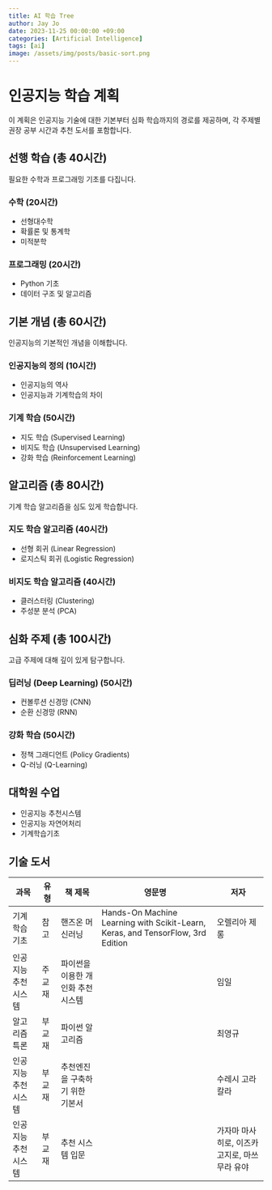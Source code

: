 ```yaml
---
title: AI 학습 Tree
author: Jay Jo
date: 2023-11-25 00:00:00 +09:00
categories: [Artificial Intelligence]
tags: [ai]
image: /assets/img/posts/basic-sort.png
---
```


# 인공지능 학습 계획

이 계획은 인공지능 기술에 대한 기본부터 심화 학습까지의 경로를 제공하며, 각 주제별 권장 공부 시간과 추천 도서를 포함합니다.

## 선행 학습 (총 40시간)
필요한 수학과 프로그래밍 기초를 다집니다.

### 수학 (20시간)
- 선형대수학
- 확률론 및 통계학
- 미적분학

### 프로그래밍 (20시간)
- Python 기초
- 데이터 구조 및 알고리즘

## 기본 개념 (총 60시간)
인공지능의 기본적인 개념을 이해합니다.

### 인공지능의 정의 (10시간)
- 인공지능의 역사
- 인공지능과 기계학습의 차이

### 기계 학습 (50시간)
- 지도 학습 (Supervised Learning)
- 비지도 학습 (Unsupervised Learning)
- 강화 학습 (Reinforcement Learning)

## 알고리즘 (총 80시간)
기계 학습 알고리즘을 심도 있게 학습합니다.

### 지도 학습 알고리즘 (40시간)
- 선형 회귀 (Linear Regression)
- 로지스틱 회귀 (Logistic Regression)

### 비지도 학습 알고리즘 (40시간)
- 클러스터링 (Clustering)
- 주성분 분석 (PCA)

## 심화 주제 (총 100시간)
고급 주제에 대해 깊이 있게 탐구합니다.

### 딥러닝 (Deep Learning) (50시간)
- 컨볼루션 신경망 (CNN)
- 순환 신경망 (RNN)

### 강화 학습 (50시간)
- 정책 그래디언트 (Policy Gradients)
- Q-러닝 (Q-Learning)

## 대학원 수업
- 인공지능 추천시스템
- 인공지능 자연어처리
- 기계학습기초

## 기술 도서 

| 과목                  | 유형     | 책 제목                                                         | 영문명                                                                                        | 저자                        |
|-----------------------|----------|-----------------------------------------------------------------|-----------------------------------------------------------------------------------------------|-----------------------------|
| 기계학습기초          | 참고     | 핸즈온 머신러닝                                                 | Hands-On Machine Learning with Scikit-Learn, Keras, and TensorFlow, 3rd Edition               | 오렐리아 제롱               |
| 인공지능 추천시스템   | 주교재   | 파이썬을 이용한 개인화 추천 시스템                               |                                                                                               | 임일                        |
| 알고리즘 특론         | 부교재   | 파이썬 알고리즘                                                 |                                                                                               | 최영규                      |
| 인공지능 추천시스템   | 부교재   | 추천엔진을 구축하기 위한 기본서                                  |                                                                                               | 수레시 고라칼라             |
| 인공지능 추천시스템   | 부교재   | 추천 시스템 입문                                                |                                                                                               | 가자마 마사히로, 이즈카 고지로, 마쓰무라 유야 |
